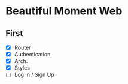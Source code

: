 # Beautiful Moment Web

## First
- [x] Router
- [x] Authentication
- [x] Arch.
- [x] Styles
- [ ] Log In / Sign Up